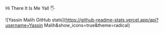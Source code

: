 Hi There It Is Me Yall 🖐

![Yassin Malih GitHub stats](https://github-readme-stats.vercel.app/api?username=Yassin Malih&show_icons=true&theme=radical)


